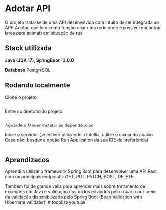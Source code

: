 # Adotar API

O projeto trata-se de uma API desenvolvida com intuito de ser integrada ao APP Adotar, que tem como função criar uma rede onde é possível encontrar lares para animais em situação de rua

## Stack utilizada

**Java (JDK 17), SpringBoot ˆ3.0.0**

**Database** PostgreSQL

## Rodando localmente

Clone o projeto

```bash
```

Entre no diretório do projeto

```bash
```

Aguarde o Maven instalar as dependências

Inicie o servidor (se estiver utilizando o IntelliJ, utilize o comando abaixo. Caso não, busque a opção Run Application da sua IDE de preferência)

```bash
```

## Aprendizados

Aprendi a utilizar o framework Spring Boot para desenvolver uma API Rest com os principais endpoints: GET, PUT, PATCH, POST, DELETE.

Também foi de grande valia para aprender mais sobre tratamento de exceções em Java e validação dos dados enviados pelo usuário por meio da validação disponibilizada pelo Spring Boot (Bean Validation with Hibernate validator).
#   t o d o l i s t - y o u t u b e 
 
 

